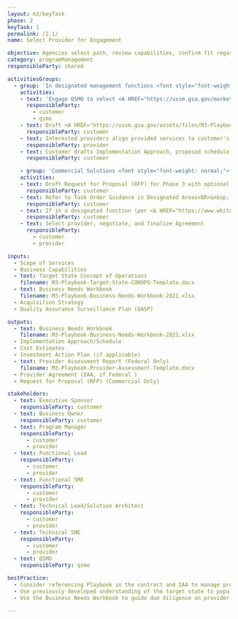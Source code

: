 ```yaml
---
layout: m3/keyTask
phase: 2
keyTask: 1
permalink: /2.1/
name: Select Provider for Engagement

objective: Agencies select path, review capabilities, confirm fit regardless of delivery model (Centralized, Marketplace, Alternative)
category: programManagement
responsibleParty: shared

activitiesGroups:
  - group: 'In designated management functions <font style="font-weight: normal;">(e.g. </font> <A HREF="https://ussm.gsa.gov/marketplace/qsmo-ffm/" STYLE="font-weight: normal;">Financial Management</A>, <A HREF="https://ussm.gsa.gov/marketplace/qsmo-grm/"  STYLE="font-weight: normal;">Grants Management</A>, <A HREF="https://ussm.gsa.gov/marketplace/qsmo-hcm/" style="font-weight:normal;">Human Resources</A>, <A HREF="https://ussm.gsa.gov/marketplace/qsmo-cyb" STYLE="font-weight: normal;">Cybersecurity</A>):'
    activities:
    - text: 'Engage QSMO to select <A HREF="https://ussm.gsa.gov/marketplace">Marketplace</A> solution. If no suitable option exists, move directly to <A HREF="href="https://ussm.gsa.gov/assets/files/Investment-Planning-Guidance-March%202021.pd">Step 2—Investment Action Plan</A>—in Investment Planning Guidance.'
      responsibleParty:
        - customer
        - qsmo
    - text: Draft <A HREF="https://ussm.gsa.gov/assets/files/M3-Playbook-Business-Needs-Workbook-2021.xlsx">Business Needs Workbook</A> on requested services
      responsibleParty: customer
    - text: Interested providers align provided services to customer's business needs workbook
      responsibleParty: provider
    - text: Customer drafts Implementation Approach, proposed schedule, and cost estimate
      responsibleParty: customer

    - group: 'Commercial Solutions <font style="font-weight: normal;">(e.g. Commercial SaaS, Commercial Transaction Processing Services):</font>'
    activities:
    - text: Draft Request for Proposal (RFP) for Phase 3 with optional tasks for Phases 4 and 5. 
      responsibleParty: customer
    - text: Refer to Task Order Guidance in Designated Areas<BR>&nbsp; • <A HREF="https://acquisitiongateway.gov/shared-services/resources/4216?_a%5Eg_nid=11097" STYLE="font-size:12px;">Grants Management Agency Acquisition Guide</A>&nbsp;&nbsp;&nbsp;• <A HREF="https://acquisitiongateway.gov/shared-services/resources/4215?_a%5Eg_nid=293" STYLE="font-size:12px;">Financial Management Acquisition Process</a>
      responsibleParty: customer
    - text: If in a designated function (per <A HREF="https://www.whitehouse.gov/wp-content/uploads/2019/04/M-19-16.pdf">M-19-16</A>), review RFP with <A HREF="https://ussm.gsa.gov/qsmo">QSMO</A> prior to release for response
      responsibleParty: customer
    - text: Select provider, negotiate, and finalize Agreement
      responsibleParty:
        - customer
        - provider  

inputs:
  - Scope of Services 
  - Business Capabilities
  - text: Target State Concept of Operations
    filename: M3-Playbook-Target-State-CONOPS-Template.docx
  - text: Business Needs Workbook 
    filename: M3-Playbook-Business-Needs-Workbook-2021.xlsx
  - Acquisition Strategy 
  - Quality Assurance Surveillance Plan (QASP)

outputs:
  - text: Business Needs Workbook
    filename: M3-Playbook-Business-Needs-Workbook-2021.xlsx
  - Implementation Approach/Schedule
  - Cost Estimates
  - Investment Action Plan (if applicable)
  - text: Provider Assessment Report (Federal Only)
    filename: M3-Playbook-Provider-Assessment-Template.docx
  - Provider Agreement (IAA, if Federal )
  - Request for Proposal (RFP) (Commercial Only)

stakeholders:
  - text: Executive Sponsor
    responsibleParty: customer
  - text: Business Owner
    responsibleParty: customer
  - text: Program Manager
    responsibleParty:
      - customer
      - provider
  - text: Functional Lead
    responsibleParty:
      - customer
      - provider
  - text: Functional SME
    responsibleParty:
      - customer
      - provider
  - text: Technical Lead/Solution Architect
    responsibleParty:
      - customer
      - provider
  - text: Technical SME
    responsibleParty:
      - customer
      - provider
  - text: QSMO
    responsibleParty: qsmo

bestPractice:
  - Consider referencing Playbook in the contract and IAA to manage project risks
  - Use previously developed understanding of the target state to populate the Business Needs Workbook 
  - Use the Business Needs Workbook to guide due diligence on provider’s ability to meet the standfards based requirements <a href="https://ussm.gsa.gov/fibf/">Federal Integrated Business Framework (FIBF)</a> on which the customer’s environment is based

---
```

